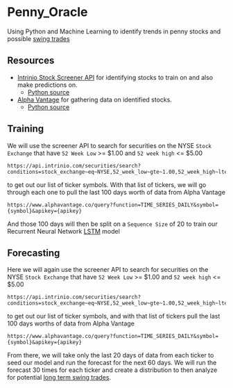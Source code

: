 # Penny_Oracle
Using Python and Machine Learning to identify trends in penny stocks and possible [swing trades](https://www.eatsleeptrade.net/my-swing-trading-strategies)

## Resources
* [Intrinio Stock Screener API](http://docs.intrinio.com/?shell#securities-search-screener) for identifying stocks to train on and also make predictions on.
  * [Python source](https://github.com/intrinio/python-sdk)
* [Alpha Vantage](https://www.alphavantage.co/) for gathering data on identified stocks.
  * [Python source](https://github.com/RomelTorres/alpha_vantage)

## Training
We will use the screener API to search for securities on the NYSE `Stock Exchange` that have `52 Week Low` >= $1.00 and `52 week high` <= $5.00
```
https://api.intrinio.com/securities/search?conditions=stock_exchange~eq~NYSE,52_week_low~gte~1.00,52_week_high~lte~5.00
```
to get out our list of ticker symbols.
With that list of tickers, we will go through each one to pull the last 100 days worth of data from Alpha Vantage
```
https://www.alphavantage.co/query?function=TIME_SERIES_DAILY&symbol={symbol}&apikey={apikey}
```
And those 100 days will then be split on a `Sequence Size` of 20 to train our Recurrent Neural Network [LSTM](https://machinelearningmastery.com/time-series-prediction-lstm-recurrent-neural-networks-python-keras/) model 

## Forecasting
Here we will again use the screener API to search for securities on the NYSE `Stock Exchange` that have `52 Week Low` >= $1.00 and `52 week high` <= $5.00
```
https://api.intrinio.com/securities/search?conditions=stock_exchange~eq~NYSE,52_week_low~gte~1.00,52_week_high~lte~5.00
```
to get out our list of ticker symbols, and with that list of tickers pull the last 100 days worths of data from Alpha Vantage
```
https://www.alphavantage.co/query?function=TIME_SERIES_DAILY&symbol={symbol}&apikey={apikey}
```
From there, we will take only the last 20 days of data from each ticker to seed our model and run the forecast for the next 60 days. We will run the forecast 30 times for each ticker and create a distribution to then analyze for potential [long term swing trades](http://www.swing-trade-stocks.com/trading-strategy.html). 

